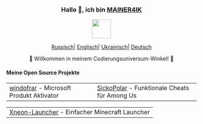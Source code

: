 <div align="center">
    <h3>Hallo 👋, ich bin <a href="https://github.com/MAINER4IK">MAINER4IK</a></h3>
    <p align="center">
        <a href="https://github.com/MAINER4IK">
            <img src="https://i.imgur.com/inHINmv.gif" width="50"/>
        </a>
    </p>
    <p align="center">
        <a href="https://github.com/MAINER4IK/MAINER4IK/blob/main/README.md"><span>Russisch</span></a>|
        <a href="https://github.com/MAINER4IK/MAINER4IK/blob/main/README_ENG.md"><span>Englisch</span></a>|
        <a href="https://github.com/MAINER4IK/MAINER4IK/blob/main/README_UA.md"><span>Ukrainisch</span></a>|
        <a href="https://github.com/MAINER4IK/MAINER4IK/blob/main/README_DE.md"><span>Deutsch</span></a>
    </p>
    <p>🌟 Willkommen in meinem Codierungsuniversum-Winkel! 🌟</p>
    <h4 align="left">Meine Open Source Projekte</h4>
    <table align="center">
        <tr>
            <td><a href="https://github.com/MAINER4IK/windofrar">windofrar</a> - Microsoft Produkt Aktivator</td>
            <td><a href="https://github.com/MAINER4IK/SickoPolar">SickoPolar</a> - Funktionale Cheats für Among Us</td>
        </tr>
    </table>
    <table align="center">
        <tr>
            <td><a href="https://github.com/MAINER4IK/Xneon-Launcher">Xneon-Launcher</a> - Einfacher Minecraft Launcher</td>
        </tr>
    </table>
</div>
